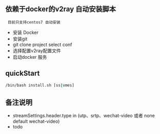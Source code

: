 ## 依赖于docker的v2ray 自动安装脚本
```text
 目前只支持centos7 自动安装
```

* 安装 Docker
* 安装git
* git clone project select conf
* 选择配置v2ray配置文件
* 启动docker 服务

## quickStart
```bash
/bin/bash install.sh [ss|vmes]

```
## 备注说明
* streamSettings.header.type in (utp、srtp、wechat-video 或者 none default wechat-video)
* todo